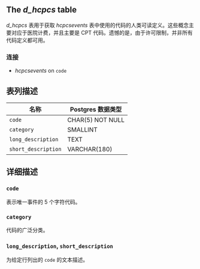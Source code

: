 

## The *d_hcpcs* table



*d_hcpcs* 表用于获取 *hcpcsevents* 表中使用的代码的人类可读定义。这些概念主要对应于医院计费，并且主要是 CPT 代码。遗憾的是，由于许可限制，并非所有代码定义都可用。

### 连接

* *hcpcsevents* on `code`

<!--

# Important considerations

-->

## 表列描述

| 名称                  | Postgres 数据类型    |
|---------------------|------------------|
| `code`              | CHAR(5) NOT NULL |
| `category`          | SMALLINT         |
| `long_description`  | TEXT             |
| `short_description` | VARCHAR(180)     |

## 详细描述

### `code`


表示唯一事件的 5 个字符代码。

### `category`


代码的广泛分类。

### `long_description`, `short_description`

为给定行列出的 `code` 的文本描述。
